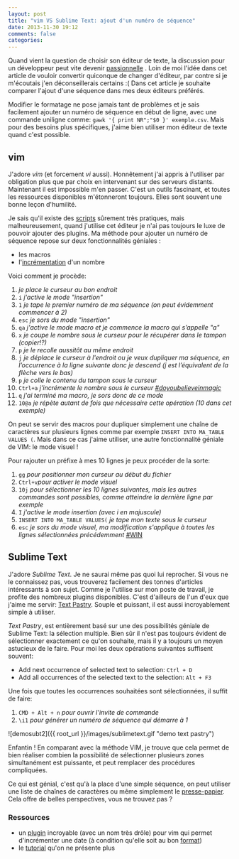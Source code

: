 ```yaml
---
layout: post
title: "vim VS Sublime Text: ajout d'un numéro de séquence"
date: 2013-11-30 19:12
comments: false
categories: 
---
```


Quand vient la question de choisir son éditeur de texte, la discussion pour un développeur peut vite devenir [passionnelle](https://en.wikipedia.org/wiki/Editor_war)
. Loin de moi l'idée dans cet article de vouloir convertir quiconque de changer d'éditeur, par contre si je m'écoutais j'en déconseillerais certains :( Dans cet article je souhaite comparer l'ajout d'une séquence dans mes deux éditeurs préférés. 

Modifier le formatage ne pose jamais tant de problèmes et je sais facilement ajouter un numéro de séquence en début de ligne, avec une commande uniligne comme: `gawk '{ print NR";"$0 }' exemple.csv`. Mais pour des besoins plus spécifiques, j'aime bien utiliser mon éditeur de texte quand c'est possible.

## vim
J'adore _vim_ (et forcement _vi_ aussi). Honnêtement j'ai appris à l'utiliser par obligation plus que par choix en intervenant sur des serveurs distants. Maintenant il est impossible m'en passer. C'est un outils fascinant, et toutes les ressources disponibles m'étonneront toujours. Elles sont souvent une bonne leçon d'humilité.

Je sais qu'il existe des [scripts](http://vim.wikia.com/wiki/Generating_a_column_of_increasing_numbers) sûrement très pratiques, mais malheureusement, quand j'utilise cet éditeur je n'ai pas toujours le luxe de pouvoir ajouter des plugins. Ma méthode pour ajouter un numéro de séquence repose sur deux fonctionnalités géniales :

- les macros
- l'[incrémentation](https://twitter.com/vcotwdorso/status/1602346985) d'un nombre

 Voici comment je procède:

1. _je place le curseur au bon endroit_
1. `i` _j'active le mode "insertion"_
2. `1` _je tape le premier numéro de ma séquence (on peut évidemment commencer à 2)_
3. `esc` _je sors du mode "insertion"_
4. `qa` _j'active le mode macro et je commence la macro qui s’appelle "a"_
5. `x` _je coupe le nombre sous le curseur pour le récupérer dans le tampon (copier!?)_
6. `p` _je le recolle aussitôt au même endroit_
7. `j` _je déplace le curseur à l'endroit ou je veux dupliquer ma séquence, en l’occurrence à la ligne suivante donc je descend (j est l’équivalent de la flèche vers le bas)_
8. `p` _je colle le contenu du tampon sous le curseur_
9. `Ctrl+a` _j'incrémente le nombre sous le curseur [#doyoubelieveinmagic](https://en.wikipedia.org/wiki/Do_You_Believe_in_Magic_%28song%29)_
10. `q` _j'ai terminé ma macro, je sors donc de ce mode_
11. `10@a` _je répète autant de fois que nécessaire cette opération (10 dans cet exemple)_

On peut se servir des macros pour dupliquer simplement une chaîne de caractères sur plusieurs lignes comme par exemple `INSERT INTO MA_TABLE VALUES (`. Mais dans ce cas j'aime utiliser, une autre fonctionnalité géniale de VIM: le mode visuel !

Pour rajouter un préfixe à mes 10 lignes je peux procéder de la sorte:

1. `gg` _pour positionner mon curseur au début du fichier_
2. `Ctrl+v`_pour activer le mode visuel_
3. `10j` _pour sélectionner les 10 lignes suivantes, mais les autres commandes sont possibles, comme atteindre la dernière ligne par exemple_
4. `I` _j'active le mode insertion (avec i en majuscule)_
5. `INSERT INTO MA_TABLE VALUES(` _je tape mon texte sous le curseur_
6. `esc` _je sors du mode visuel, ma modification s'applique à toutes les lignes sélectionnées précédemment_ [#WIN](https://www.youtube.com/watch?v=GGXzlRoNtHU)

## Sublime Text
J'adore _Sublime Text_. Je ne saurai même pas quoi lui reprocher. Si vous ne le connaissez pas, vous trouverez facilement des tonnes d'articles intéressants à son sujet. Comme je l'utilise sur mon poste de travail, je profite des nombreux plugins disponibles. C'est d'ailleurs de l'un d'eux que j'aime me servir: [Text Pastry](https://github.com/duydao/Text-Pastry). Souple et puissant, il est aussi incroyablement simple à utiliser.

_Text Pastry_, est entièrement basé sur une des possibilités géniale de Sublime Text: la sélection multiple. Bien sûr il n'est pas toujours évident de sélectionner exactement ce qu'on souhaite, mais il y a toujours un moyen astucieux de le faire. Pour moi les deux opérations suivantes suffisent souvent:

- Add next occurrence of selected text to selection: `Ctrl + D`
- Add all occurrences of the selected text to the selection: `Alt + F3`

Une fois que toutes les occurrences souhaitées sont sélectionnées, il suffit de faire:

1. `CMD + Alt + n` _pour ouvrir l'invite de commande_
2. `\i1` _pour générer un numéro de séquence qui démarre à 1_

![demosubt2]({{ root_url }}/images/sublimetext.gif "demo text pastry")

Enfantin ! En comparant avec la méthode VIM, je trouve que cela permet de bien réaliser combien la possibilité de sélectionner plusieurs zones simultanément est puissante, et peut remplacer des procédures compliquées.

Ce qui est génial, c'est qu'à la place d'une simple séquence, on peut utiliser une liste de chaînes de caractères ou même simplement le [presse-papier](https://en.wikipedia.org/wiki/Clipboard_%28computing%29). Cela offre de belles perspectives, vous ne trouvez pas ?


### Ressources

- un [plugin](https://github.com/tpope/vim-speeddating) incroyable (avec un nom très drôle) pour vim qui permet d'incrémenter une date (à condition qu'elle soit au bon [format](http://en.wikipedia.org/wiki/ISO_8601))
- le [tutorial](http://vim-adventures.com/) qu'on ne présente plus
